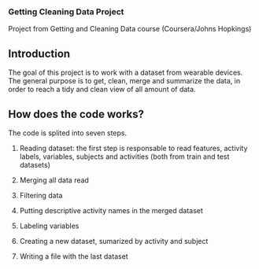 ### Getting Cleaning Data Project
Project from Getting and Cleaning Data course (Coursera/Johns Hopkings)

## Introduction
The goal of this project is to work with a dataset from wearable devices.
The general purpose is to get, clean, merge and summarize the data, in order 
to reach a tidy and clean view of all amount of data.

## How does the code works?
The code is splited into seven steps.

1. Reading dataset: the first step is responsable to read features, activity
labels, variables, subjects and activities (both from train and test datasets)

2. Merging all data read
3. Filtering data
4. Putting descriptive activity names in the merged dataset
5. Labeling variables
6. Creating a new dataset, sumarized by activity and subject
7. Writing a file with the last dataset 